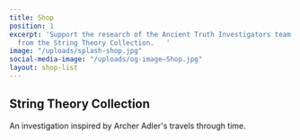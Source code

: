 ```yaml
---
title: Shop
position: 1
excerpt: 'Support the research of the Ancient Truth Investigators team with your purchase
  from the String Theory Collection.   '
image: "/uploads/splash-shop.jpg"
social-media-image: "/uploads/og-image—Shop.jpg"
layout: shop-list
---
```


## String Theory Collection

An investigation inspired by Archer Adler's travels through time. 